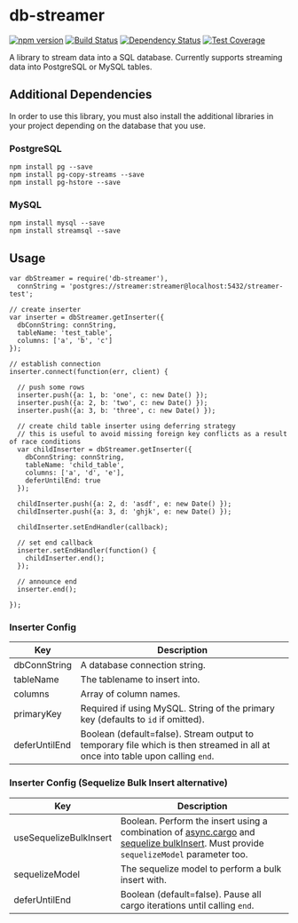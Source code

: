 # db-streamer

[![npm version](https://badge.fury.io/js/db-streamer.svg)](http://badge.fury.io/js/db-streamer) [![Build Status](https://travis-ci.org/evansiroky/db-streamer.svg?branch=master)](https://travis-ci.org/evansiroky/db-streamer) [![Dependency Status](https://david-dm.org/evansiroky/db-streamer.svg)](https://david-dm.org/evansiroky/db-streamer) [![Test Coverage](https://codeclimate.com/github/evansiroky/db-streamer/badges/coverage.svg)](https://codeclimate.com/github/evansiroky/db-streamer/coverage)

A library to stream data into a SQL database.  Currently supports streaming data into PostgreSQL or MySQL tables.

## Additional Dependencies

In order to use this library, you must also install the additional libraries in your project depending on the database that you use.

### PostgreSQL

    npm install pg --save
    npm install pg-copy-streams --save
    npm install pg-hstore --save

### MySQL

    npm install mysql --save
    npm install streamsql --save

## Usage

    var dbStreamer = require('db-streamer'),
      connString = 'postgres://streamer:streamer@localhost:5432/streamer-test';
    
    // create inserter
    var inserter = dbStreamer.getInserter({
      dbConnString: connString,
      tableName: 'test_table',
      columns: ['a', 'b', 'c']
    });

    // establish connection
    inserter.connect(function(err, client) {

      // push some rows
      inserter.push({a: 1, b: 'one', c: new Date() });
      inserter.push({a: 2, b: 'two', c: new Date() });
      inserter.push({a: 3, b: 'three', c: new Date() });

      // create child table inserter using deferring strategy
      // this is useful to avoid missing foreign key conflicts as a result of race conditions
      var childInserter = dbStreamer.getInserter({
        dbConnString: connString,
        tableName: 'child_table',
        columns: ['a', 'd', 'e'],
        deferUntilEnd: true
      });

      childInserter.push({a: 2, d: 'asdf', e: new Date() });
      childInserter.push({a: 3, d: 'ghjk', e: new Date() });

      childInserter.setEndHandler(callback);

      // set end callback
      inserter.setEndHandler(function() {
        childInserter.end();
      });

      // announce end
      inserter.end();

    });
    
### Inserter Config

| Key | Description |
| --- | --- |
| dbConnString | A database connection string. |
| tableName | The tablename to insert into. |
| columns | Array of column names. |
| primaryKey | Required if using MySQL.  String of the primary key (defaults to `id` if omitted). |
| deferUntilEnd | Boolean (default=false).  Stream output to temporary file which is then streamed in all at once into table upon calling `end`. |

### Inserter Config (Sequelize Bulk Insert alternative)

| Key | Description |
| --- | --- |
| useSequelizeBulkInsert | Boolean.  Perform the insert using a combination of [async.cargo](https://github.com/caolan/async#cargo) and [sequelize bulkInsert](http://docs.sequelizejs.com/en/latest/api/model/#bulkcreaterecords-options-promisearrayinstance).  Must provide `sequelizeModel` parameter too. |
| sequelizeModel | The sequelize model to perform a bulk insert with. |
| deferUntilEnd | Boolean (default=false).  Pause all cargo iterations until calling `end`. |
